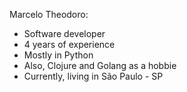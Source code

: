 Marcelo Theodoro:
- Software developer
- 4 years of experience
- Mostly in Python
- Also, Clojure and Golang as a hobbie
- Currently, living in São Paulo - SP
